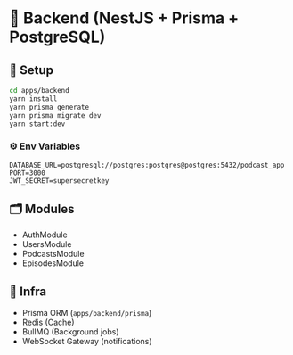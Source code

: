 # 🧠 Backend (NestJS + Prisma + PostgreSQL)

## 🔧 Setup

```bash
cd apps/backend
yarn install
yarn prisma generate
yarn prisma migrate dev
yarn start:dev
```

### ⚙️ Env Variables

```
DATABASE_URL=postgresql://postgres:postgres@postgres:5432/podcast_app
PORT=3000
JWT_SECRET=supersecretkey
```

## 🗂️ Modules
- AuthModule
- UsersModule
- PodcastsModule
- EpisodesModule

## 🧩 Infra
- Prisma ORM (`apps/backend/prisma`)
- Redis (Cache)
- BullMQ (Background jobs)
- WebSocket Gateway (notifications)
